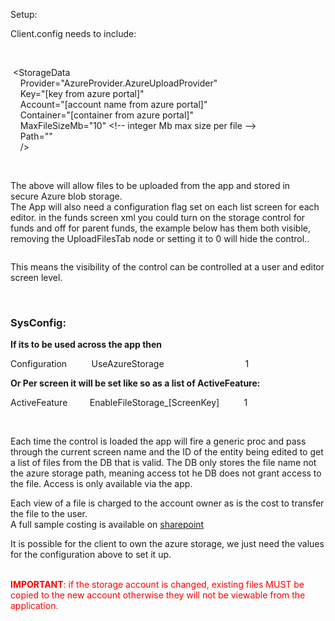 <p>Setup:</p>
<p>Client.config needs to include:</p>
<p>&nbsp;</p>
<p>&nbsp;&lt;StorageData<br />
&nbsp;&nbsp;&nbsp; Provider="AzureProvider.AzureUploadProvider"<br />
&nbsp;&nbsp;&nbsp; Key="[key from azure portal]"<br />
&nbsp;&nbsp;&nbsp; Account="[account name&nbsp;from azure portal]"<br />
&nbsp;&nbsp;&nbsp; Container="[container from azure portal]"<br />
&nbsp;&nbsp;&nbsp; MaxFileSizeMb="10" &lt;!-- integer Mb max size per file&nbsp;--&gt; <br />
&nbsp;&nbsp;&nbsp; Path=""<br />
&nbsp;&nbsp;&nbsp; /&gt;</p>
<p>&nbsp;</p>
<p>The above will allow files to be uploaded from the app and stored in secure&nbsp;Azure blob storage.<br />
The App will also need a configuration flag set on each list screen for each editor. in the funds screen xml you could turn on the storage control for funds and off for parent funds, the example below has them both visible, removing the UploadFilesTab node or setting it to 0 will hide the control..</p>
<p><img alt="" src="/media/storage/upload_8_2_2016_at_12_01_09_PM.png" /></p>
<p>This means the visibility of the control can be controlled at a user and editor screen level.</p>
<p>&nbsp;</p>
<h3><strong>SysConfig:</strong></h3>
<p><strong>If its to be used across the app then </strong></p>
<p>Configuration&nbsp;&nbsp;&nbsp;&nbsp;&nbsp;&nbsp;&nbsp;&nbsp;&nbsp; UseAzureStorage&nbsp;&nbsp;&nbsp;&nbsp;&nbsp;&nbsp;&nbsp;&nbsp;&nbsp;&nbsp;&nbsp;&nbsp;&nbsp;&nbsp;&nbsp;&nbsp;&nbsp;&nbsp;&nbsp;&nbsp;&nbsp;&nbsp;&nbsp; &nbsp;&nbsp;&nbsp;&nbsp;&nbsp;&nbsp;&nbsp;&nbsp; 1</p>
<p><strong>Or Per screen it will be set like so as a list of ActiveFeature:</strong></p>
<p>ActiveFeature&nbsp;&nbsp;&nbsp;&nbsp;&nbsp;&nbsp;&nbsp;&nbsp; EnableFileStorage_[ScreenKey]&nbsp;&nbsp;&nbsp;&nbsp;&nbsp;&nbsp;&nbsp;&nbsp;&nbsp; 1</p>
<p>&nbsp;</p>
<p>Each time the control is loaded the app will fire a generic proc and pass through the current screen name and the ID of the entity being edited&nbsp;to get a list of files from the DB that is valid. The DB only stores the file name not the azure storage path, meaning access tot he DB does not grant access to the file. Access is only available via the app.</p>
<p>Each view of a file is charged to the account owner as is the cost to transfer the file to the user.<br />
A full sample costing is available on <a href="https://exceedra.sharepoint.com/_layouts/15/WopiFrame.aspx?sourcedoc={5BC91793-B989-4DF5-8BF6-1FD03D521EF2}&amp;file=azure%20costs.xlsx&amp;action=default">sharepoint</a></p>
<p>It is possible for the client to own the azure storage, we just need the values for the configuration above to set it up.<br />
<br />
</p>
<p><span style="color: rgb(255, 0, 0);"><strong>IMPORTANT</strong>: if the storage account is changed, existing files MUST be copied to the new account otherwise they will not be viewable from the application.</span></p>
<p>&nbsp;</p>